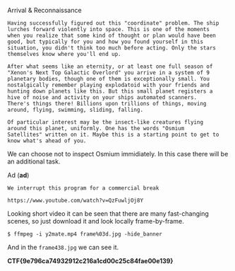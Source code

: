 Arrival & Reconnaissance


    Having successfully figured out this "coordinate" problem. The ship 
    lurches forward violently into space. This is one of the moments 
    when you realize that some kind of thought or plan would have been 
    good, but typically for you and how you found yourself in this 
    situation, you didn't think too much before acting. Only the stars 
    themselves know where you'll end up.

    After what seems like an eternity, or at least one full season of 
    "Xenon's Next Top Galactic Overlord" you arrive in a system of 9 
    planetary bodies, though one of them is exceptionally small. You 
    nostalgically remember playing explodatoid with your friends and 
    hunting down planets like this. But this small planet registers a 
    hive of noise and activity on your ships automated scanners. 
    There's things there! Billions upon trillions of things, moving 
    around, flying, swimming, sliding, falling.

    Of particular interest may be the insect-like creatures flying 
    around this planet, uniformly. One has the words "Osmium 
    Satellites" written on it. Maybe this is a starting point to get to 
    know what's ahead of you.


We can choose not to inspect Osmium immidiately. In this case there 
will be an additional task.

Ad (**ad**)

    We interrupt this program for a commercial break

    https://www.youtube.com/watch?v=QzFuwljOj8Y 
    
Looking short video it can be seen that there are many fast-changing 
scenes, so just download it and look locally frame-by-frame.

    $ ffmpeg -i y2mate.mp4 frame%03d.jpg -hide_banner

And in the `frame438.jpg` we can see it.

**CTF{9e796ca74932912c216a1cd00c25c84fae00e139}**

